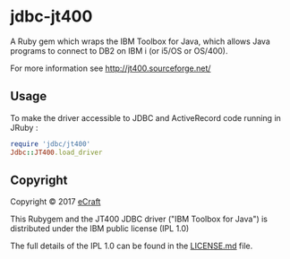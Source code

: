 # jdbc-jt400

A Ruby gem which wraps the IBM Toolbox for Java, which allows Java programs to connect to DB2 on IBM i (or i5/OS or OS/400).

For more information see http://jt400.sourceforge.net/

## Usage

To make the driver accessible to JDBC and ActiveRecord code running in JRuby :

```ruby
require 'jdbc/jt400'
Jdbc::JT400.load_driver
```

## Copyright

Copyright &copy; 2017 [eCraft](http://apps.ecraft.com)

This Rubygem and the JT400 JDBC driver ("IBM Toolbox for Java") is distributed under the IBM public license
(IPL 1.0)

The full details of the IPL 1.0 can be found in the [LICENSE.md](LICENSE.md) file.
